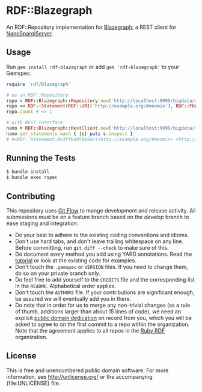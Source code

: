 RDF::Blazegraph
================

An RDF::Repository implementation for [Blazegraph](http://blazegraph.com); a REST client for [NanoSparqlServer](https://wiki.blazegraph.com/wiki/index.php/NanoSparqlServer).

## Usage

Run `gem install rdf-blazegraph` or add `gem 'rdf-blazegraph'` to your Gemspec.

```ruby
require 'rdf/blazegraph'

# as an RDF::Repository
repo = RDF::Blazegraph::Repository.new('http://localhost:9999/bigdata/sparql')
repo << RDF::Statement(RDF::URI('http://example.org/#moomin'), RDF::FOAF.name, 'Moomin')
repo.count # => 1

# with REST interface
nano = RDF::Blazegraph::RestClient.new('http://localhost:9999/bigdata/sparql')
nano.get_statements.each { |s| puts s.inspect }
# #<RDF::Statement:0x3ff0d450e5ec(<http://example.org/#moomin> <http://xmlns.com/foaf/0.1/name> "Moomin" .)>
```

## Running the Tests

```bash
$ bundle install
$ bundle exec rspec
```

## Contributing

This repository uses [Git Flow](https://github.com/nvie/gitflow) to mange development and release activity. All submissions _must_ be on a feature branch based on the _develop_ branch to ease staging and integration.

* Do your best to adhere to the existing coding conventions and idioms.
* Don't use hard tabs, and don't leave trailing whitespace on any line.
  Before committing, run `git diff --check` to make sure of this.
* Do document every method you add using YARD annotations. Read the
  [tutorial][YARD-GS] or look at the existing code for examples.
* Don't touch the `.gemspec` or `VERSION` files. If you need to change them,
  do so on your private branch only.
* Do feel free to add yourself to the `CREDITS` file and the
  corresponding list in the `README`. Alphabetical order applies.
* Don't touch the `AUTHORS` file. If your contributions are significant
  enough, be assured we will eventually add you in there.
* Do note that in order for us to merge any non-trivial changes (as a rule
  of thumb, additions larger than about 15 lines of code), we need an
  explicit [public domain dedication][PDD] on record from you,
  which you will be asked to agree to on the first commit to a repo within the organization.
  Note that the agreement applies to all repos in the [Ruby RDF](https://github.com/ruby-rdf/) organization.

## License

This is free and unencumbered public domain software. For more information,
see <http://unlicense.org/> or the accompanying {file:UNLICENSE} file.

[YARD]:           https://yardoc.org/
[YARD-GS]:        https://rubydoc.info/docs/yard/file/docs/GettingStarted.md
[PDD]:              https://unlicense.org/#unlicensing-contributions